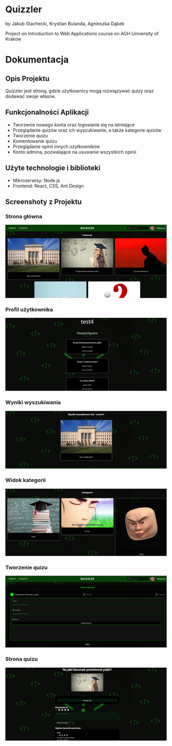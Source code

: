 # Quizzler

by Jakub Stachecki, Krystian Bulanda, Agnieszka Dąbek

Project on Introduction to Web Applications course on AGH University of Krakow

# Dokumentacja

## Opis Projektu

Quizzler jest stroną, gdzie użytkownicy mogą rozwiązywać quizy oraz dodawać swoje własne.

## Funkcjonalności Aplikacji

- Tworzenie nowego konta oraz logowanie się na istniejące
- Przeglądanie quizów oraz ich wyszukiwanie, a także kategorie quizów
- Tworzenie quizu
- Komentowanie quizu
- Przeglądanie opinii innych użytkowników
- Konto admina, pozwalające na usuwanie wszystkich opinii

## Użyte technologie i biblioteki

- Mikroserwisy: Node.js
- Frontend: React, CSS, Ant Design

## Screenshoty z Projektu

### Strona główna

<img src="readme_photos/mainFeatured.png">

### Profil użytkownika

<img src="readme_photos/profile.png">

### Wyniki wyszukiwania

<img src="readme_photos/searchResults.png">

### Widok kategorii

<img src="readme_photos/CategoryView.png">

### Tworzenie quizu

<img src="readme_photos/quizMaking.png">

### Strona quizu

<img src="readme_photos/quizDetails.png">



